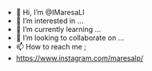 - 👋 Hi, I’m @IMaresaLI
- 👀 I’m interested in ...
- 🌱 I’m currently learning ...
- 💞️ I’m looking to collaborate on ...
- 📫 How to reach me ;
- https://www.instagram.com/maresalp/

<!---
IMaresaLI/IMaresaLI is a ✨ special ✨ repository because its `README.md` (this file) appears on your GitHub profile.
You can click the Preview link to take a look at your changes.
--->
